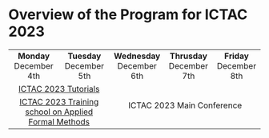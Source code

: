 
# Overview of the Program for ICTAC 2023

 <table>
  <tr style="text-align: center"> 
    <td><b> Monday </b> <br/> December 4th  </td>
    <td><b> Tuesday </b> <br/> December 5th  </td>
    <td><b> Wednesday</b> <br/> December 6th </td>
    <td><b> Thrusday</b> <br/> December 7th </td>
    <td><b> Friday</b> <br/> December 8th </td>
  </tr>
  <tr style="text-align: center">
    <td colspan="2" >
      <a href="https://ictac2023.compsust.utec.edu.pe/tutorials/" > ICTAC 2023 Tutorials </a> 
    </td>
    <td colspan="3" rowspan="2" >
      ICTAC 2023 Main Conference </a> 
    </td>
  </tr>
  <tr style="text-align: center">
    <td colspan="2" >
      <a href="https://ictac2023.compsust.utec.edu.pe/school/" > ICTAC 2023 Training school on Applied Formal Methods </a> 
    </td>
  </tr>
</table> 


